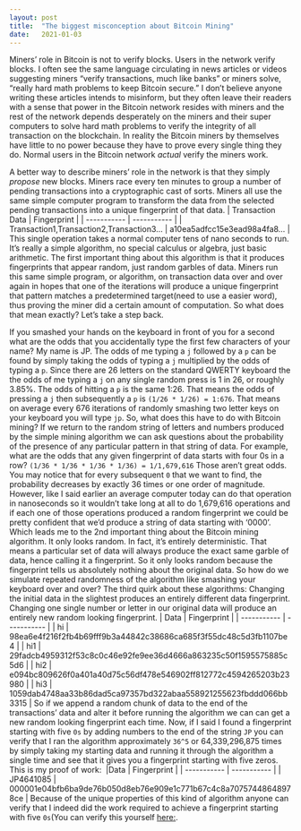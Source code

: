 ```yaml
---
layout: post
title:  "The biggest misconception about Bitcoin Mining"
date:   2021-01-03
---
```


Miners’ role in Bitcoin is not to verify blocks. Users in the network verify blocks. I often see the same language circulating in news articles or videos suggesting miners “verify transactions, much like banks” or miners solve, “really hard math problems to keep Bitcoin secure.”  I don’t believe anyone writing these articles intends to misinform, but they often leave their readers with a sense that power in the Bitcoin network resides with miners and the rest of the network depends desperately on the miners and their super computers to solve hard math problems to verify the integrity of all transaction on the blockchain. In reality the Bitcoin miners by themselves have little to no power because they have to prove every single thing they do. Normal users in the Bitcoin network *actual* verify the miners work.  

A better way to describe miners’ role in the network is that they simply _propose_ new blocks. Miners race every ten minutes to group a number of pending transactions into a cryptographic cast of sorts. Miners all use the same simple computer program to transform the data from the selected pending transactions into a unique fingerprint of that data. 
| Transaction Data | Fingerprint |
| ----------- | ----------- |
| Transaction1,Transaction2,Transaction3… | a10ea5adfcc15e3ead98a4fa8… |
This single operation takes a normal computer tens of nano seconds to run. It’s really a simple algorithm, no special calculus or algebra, just basic arithmetic. The first important thing about this algorithm is that it produces fingerprints that appear random, just random garbles of data. Miners run this same simple program, or algorithm, on transaction data over and over again in hopes that one of the iterations will produce a unique fingerprint that pattern matches a predetermined target(need to use a easier word), thus proving the miner did a certain amount of computation. So what does that mean exactly? Let’s take a step back.  

If you smashed your hands on the keyboard in front of you for a second what are the odds that you accidentally type the first few characters of your name? My name is JP. The odds of me typing a `j` followed by a `p` can be found by simply taking the odds of typing a `j` multiplied by the odds of typing a `p`. Since there are 26 letters on the standard QWERTY keyboard the the odds of me typing a `j` on any single random press is 1 in 26, or roughly 3.85%. The odds of hitting a `p` is the same 1:26. That means the odds of pressing a `j` then subsequently a `p` is `(1/26 * 1/26) = 1:676`. That means on average every 676 iterations of randomly smashing two letter keys on your keyboard you will type `jp`.  So, what does this have to do with Bitcoin mining?  If we return to the random string of letters and numbers produced by the simple mining algorithm we can ask questions about the probability of the presence of any particular pattern in that string of data. For example, what are the odds that any given fingerprint of data starts with four 0s in a row? `(1/36 * 1/36 * 1/36 * 1/36) = 1/1,679,616` Those aren’t great odds. You may notice that for every subsequent `0` that we want to find, the probability decreases by exactly 36 times or one order of magnitude. However, like I said earlier an average computer today can do that operation in nanoseconds so it wouldn’t take long at all to do 1,679,616 operations and if each one of those operations produced a random fingerprint we could be pretty confident that we’d produce a string of data starting with ‘0000’. Which leads me to the 2nd important thing about the Bitcoin mining algorithm. It only looks random. In fact, it’s entirely deterministic. That means a particular set of data will always produce the exact same garble of data, hence calling it a fingerprint.  So it only looks random because the fingerprint tells us absolutely nothing about the original data. So how do we simulate repeated randomness of the algorithm like smashing your keyboard over and over? The third quirk about these algorithms: Changing the initial data in the slightest produces an entirely different data fingerprint. Changing one single number or letter in our original data will produce an entirely new random looking fingerprint. 
| Data |	Fingerprint |
| ----------- | ----------- |
| hi |	98ea6e4f216f2fb4b69fff9b3a44842c38686ca685f3f55dc48c5d3fb1107be4 |
| hi1	| 29fadcb4959312f53c8c0c46e92fe9ee36d4666a863235c50f1595575885c5d6 |
| hi2	| e094bc809626f0a401a40d75c56df478e546902ff812772c4594265203b23980 |
| hi3	| 1059dab4748aa33b86dad5ca97357bd322abaa558921255623fbddd066bb3315 |
So if we append a random chunk of data to the end of the transactions’ data and alter it before running the algorithm we can can get a new random looking fingerprint each time. Now, if I said I found a fingerprint starting with five `0s` by adding numbers to the end of the string `JP` you can verify that I ran the algorithm approximately `36^5` or 64,339,296,875 times by simply taking my starting data and running it through the algorithm a single time and see that it gives you a fingerprint starting with five zeros. This is my proof of work: 
|Data	| Fingerprint |
| ----------- | ----------- |
| JP4641085 |	000001e04bfb6ba9de76b050d8eb76e909e1c771b67c4c8a70757448648978ce |
Because of the unique properties of this kind of algorithm anyone can verify that I indeed did the work required to achieve a fingerprint starting with five `0s`(You can verify this yourself [here:](https://emn178.github.io/online-tools/sha256.html).  

